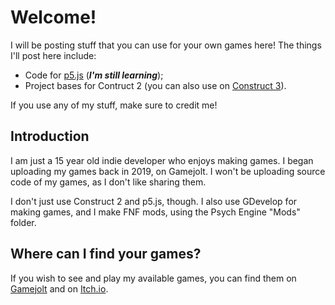# Welcome!

I will be posting stuff that you can use for your own games here! The things I'll post here include:

* Code for [p5.js](https://editor.p5js.org) (**_I'm still learning_**);
* Project bases for Contruct 2 (you can also use on [Construct 3](https://editor.construct.net)).

If you use any of my stuff, make sure to credit me!

## Introduction
I am just a 15 year old indie developer who enjoys making games. I began uploading my games back in 2019, on Gamejolt. I won't be uploading source code of my games, as I don't like sharing them.

I don't just use Construct 2 and p5.js, though. I also use GDevelop for making games, and I make FNF mods, using the Psych Engine "Mods" folder.

## Where can I find your games?
If you wish to see and play my available games, you can find them on [Gamejolt](https://gamejolt.com/@UnyieldingHeartGames_Official) and on [Itch.io](https://unyieldingheart-games.itch.io).

<!--
**UnyieldingHeart-Games/UnyieldingHeart-Games** is a ✨ _special_ ✨ repository because its `README.md` (this file) appears on your GitHub profile.

Here are some ideas to get you started:

- 🔭 I’m currently working on ...
- 🌱 I’m currently learning ...
- 👯 I’m looking to collaborate on ...
- 🤔 I’m looking for help with ...
- 💬 Ask me about ...
- 📫 How to reach me: ...
- 😄 Pronouns: ...
- ⚡ Fun fact: ...
-->

